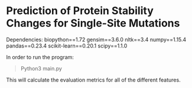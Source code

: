 # Prediction of Protein Stability Changes for Single-Site Mutations

Dependencies:
biopython==1.72
gensim==3.6.0
nltk==3.4
numpy==1.15.4
pandas==0.23.4
scikit-learn==0.20.1
scipy==1.1.0

In order to run the program:
> Python3 main.py

This will calculate the evaluation metrics for all of the different features.
